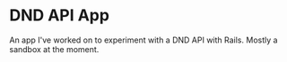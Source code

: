 # DND API App

An app I've worked on to experiment with a DND API with Rails. Mostly a sandbox at the moment.

